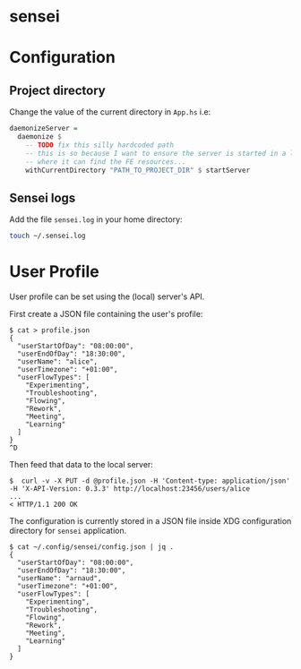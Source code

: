 # sensei

# Configuration

## Project directory
Change the value of the current directory in `App.hs`
i.e:
```haskell
daemonizeServer =
  daemonize $
    -- TODO fix this silly hardcoded path
    -- this is so because I want to ensure the server is started in a location
    -- where it can find the FE resources...
    withCurrentDirectory "PATH_TO_PROJECT_DIR" $ startServer
```

## Sensei logs
Add the file `sensei.log` in your home directory:
```bash
touch ~/.sensei.log
```


# User Profile

User profile can be set using the (local) server's API.

First create a JSON file containing the user's profile:

```
$ cat > profile.json
{
  "userStartOfDay": "08:00:00",
  "userEndOfDay": "18:30:00",
  "userName": "alice",
  "userTimezone": "+01:00",
  "userFlowTypes": [
    "Experimenting",
    "Troubleshooting",
    "Flowing",
    "Rework",
    "Meeting",
    "Learning"
  ]
}
^D
```

Then feed that data to the local server:

```
$  curl -v -X PUT -d @profile.json -H 'Content-type: application/json' -H 'X-API-Version: 0.3.3' http://localhost:23456/users/alice
...
< HTTP/1.1 200 OK
```

The configuration is currently stored in a JSON file inside XDG configuration directory for `sensei` application.

```
$ cat ~/.config/sensei/config.json | jq .
{
  "userStartOfDay": "08:00:00",
  "userEndOfDay": "18:30:00",
  "userName": "arnaud",
  "userTimezone": "+01:00",
  "userFlowTypes": [
    "Experimenting",
    "Troubleshooting",
    "Flowing",
    "Rework",
    "Meeting",
    "Learning"
  ]
}
```
